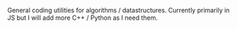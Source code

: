 General coding utilities for algorithms / datastructures. Currently primarily in JS but I will add more C++ / Python as I need them.
